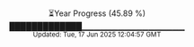 <p align="center">
⏳Year Progress (45.89 %)<br>
█████████████▁▁▁▁▁▁▁▁▁▁▁▁▁▁▁▁▁ <br>
<sub>Updated: Tue, 17 Jun 2025 12:04:57 GMT</sub>
</p>

